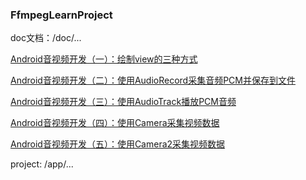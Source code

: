 ### FfmpegLearnProject

doc文档：/doc/...

[Android音视频开发（一）：绘制view的三种方式](/doc/Android音视频开发（一）：绘制view的三种方式.md)

[Android音视频开发（二）：使用AudioRecord采集音频PCM并保存到文件](/doc/Android音视频开发（二）：使用AudioRecord采集音频PCM并保存到文件.md)

[Android音视频开发（三）：使用AudioTrack播放PCM音频](/doc/Android音视频开发（三）：使用AudioTrack播放PCM音频.md)

[Android音视频开发（四）：使用Camera采集视频数据](/doc/Android音视频开发（四）：使用Camera采集视频数据.md)

[Android音视频开发（五）：使用Camera2采集视频数据](/doc/Android音视频开发（五）：使用Camera2采集视频数据.md)

project: /app/...
